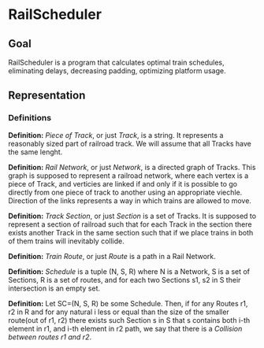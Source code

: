 # RailScheduler

## Goal

RailScheduler is a program that calculates optimal train schedules, eliminating delays, decreasing padding, optimizing platform usage.



## Representation

### Definitions

**Definition:**  *Piece of Track*, or just *Track*, is a string. It represents a reasonably sized part of railroad track. We will assume that all Tracks have the same lenght.

**Definition:**  *Rail Network*, or just *Network*, is a directed graph of Tracks. This graph is supposed to represent a railroad network, where each vertex is a piece of Track, and verticies are linked if and only if it is possible to go directly from one piece of track to another using an appropriate viechle. Direction of the links represents a way in which trains are allowed to move.

**Definition:**  *Track Section*, or just *Section* is a set of Tracks. It is supposed to represent a section of railroad such that for each Track in the section there exists another Track in the same section such that if we place trains in both of them trains will inevitably collide.

**Definition:**  *Train Route*, or just *Route* is a path in a Rail Network.

**Definition:**  *Schedule* is a tuple (N, S, R) where N is a Network, S is a set of Sections,
R is a set of routes, and for each two Sections s1, s2 in S their intersection is an empty set.

**Definition:**  Let SC=(N, S, R) be some Schedule. Then, if for any Routes r1, r2 in R and for any natural i less or equal than the size of the smaller route(out of r1, r2) there exists such Section s in S that s contains both i-th element in r1, and i-th element in r2 path, we say that there is a *Collision between routes r1 and r2*.